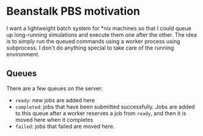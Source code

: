 # Beanstalk PBS motivation

I want a lightweight batch system for *nix machines so that I could queue up
long-running simulations and execute them one after the other. The idea is to
simply run the queued commands using a worker process using subprocess. I
don't do anything special to take care of the running environment.

## Queues

There are a few queues on the server:

- ```ready```: new jobs are added here
- ```completed```: jobs that have been submitted successfully. Jobs are added
 to this queue after a worker reserves a job from ```ready```, and then it is
 moved here when it completes
- ```failed```: jobs that failed are moved here.